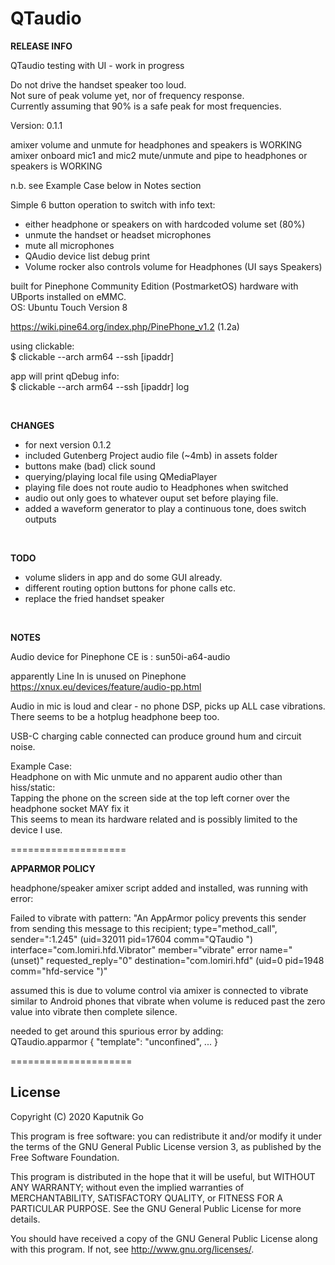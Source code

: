 # QTaudio


**RELEASE INFO**

QTaudio testing with UI - work in progress

Do not drive the handset speaker too loud.<br />
Not sure of peak volume yet, nor of frequency response.<br/>
Currently assuming that 90% is a safe peak for most frequencies.

Version: 0.1.1

amixer volume and unmute for headphones and speakers is WORKING<br />
amixer onboard mic1 and mic2 mute/unmute and pipe to headphones or speakers is WORKING

n.b. see Example Case below in Notes section

Simple 6 button operation to switch with info text:
- either headphone or speakers on with hardcoded volume set (80%)
- unmute the handset or headset microphones
- mute all microphones
- QAudio device list debug print
- Volume rocker also controls volume for Headphones (UI says Speakers)

built for Pinephone Community Edition (PostmarketOS) hardware with UBports installed on eMMC.<br />
OS: Ubuntu Touch Version 8

https://wiki.pine64.org/index.php/PinePhone_v1.2 (1.2a)

using clickable:<br />
$ clickable --arch arm64 --ssh [ipaddr]

app will print qDebug info:<br />
$ clickable --arch arm64 --ssh [ipaddr] log

<br />

**CHANGES**

- for next version 0.1.2
- included Gutenberg Project audio file (~4mb) in assets folder
- buttons make (bad) click sound
- querying/playing local file using QMediaPlayer
- playing file does not route audio to Headphones when switched
- audio out only goes to whatever ouput set before playing file.
- added a waveform generator to play a continuous tone, does switch outputs


<br />

**TODO**

- volume sliders in app and do some GUI already.<br />
- different routing option buttons for phone calls etc.<br />
- replace the fried handset speaker<br />

<br />

**NOTES**

Audio device for Pinephone CE is : sun50i-a64-audio

apparently Line In is unused on Pinephone
https://xnux.eu/devices/feature/audio-pp.html

Audio in mic is loud and clear - no phone DSP, picks up ALL case vibrations.<br />
There seems to be a hotplug headphone beep too.

USB-C charging cable connected can produce ground hum and circuit noise.

Example Case:<br />
Headphone on with Mic unmute and no apparent audio other than hiss/static:<br />
Tapping the phone on the screen side at the top left corner over the headphone socket MAY fix it<br />
This seems to mean its hardware related and is possibly limited to the device I use.

====================

**APPARMOR POLICY**

headphone/speaker amixer script added and installed, was running with error:

Failed to vibrate with pattern: "An AppArmor policy prevents this sender from sending this message to this recipient; type=\"method_call\", sender=\":1.245\" (uid=32011 pid=17604 comm=\"QTaudio \") interface=\"com.lomiri.hfd.Vibrator\" member=\"vibrate\" error name=\"(unset)\" requested_reply=\"0\" destination=\"com.lomiri.hfd\" (uid=0 pid=1948 comm=\"hfd-service \")"

assumed this is due to volume control via amixer is connected to vibrate similar to Android phones that vibrate when volume is reduced past the zero value into vibrate then complete silence.

needed to get around this spurious error by adding:<br />
QTaudio.apparmor { "template": "unconfined", ... }

=====================


## License

Copyright (C) 2020  Kaputnik Go

This program is free software: you can redistribute it and/or modify it under the terms of the GNU General Public License version 3, as published
by the Free Software Foundation.

This program is distributed in the hope that it will be useful, but WITHOUT ANY WARRANTY; without even the implied warranties of MERCHANTABILITY, SATISFACTORY QUALITY, or FITNESS FOR A PARTICULAR PURPOSE.  See the GNU General Public License for more details.

You should have received a copy of the GNU General Public License along with this program.  If not, see <http://www.gnu.org/licenses/>.
